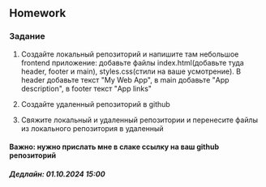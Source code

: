## Homework

### Задание

1. Создайте локальный репозиторий и напишите там небольшое frontend приложение: добавьте файлы index.html(добавьте туда header, footer и main), styles.css(стили на ваше усмотрение). В header добавьте текст "My Web App", в main добавьте "App description", в footer текст "App links"

2. Создайте удаленный репозиторий в github

3. Свяжите локальный и удаленный репозитории и перенесите файлы из локального репозитория в удаленный

#### Важно: нужно прислать мне в слаке ссылку на ваш github репозиторий

##### Дедлайн: 01.10.2024 15:00
